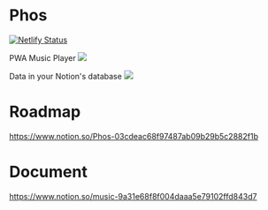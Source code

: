 # Phos
[![Netlify Status](https://api.netlify.com/api/v1/badges/9a44cb22-69a9-4348-a6ec-80ab49dc46f4/deploy-status)](https://app.netlify.com/sites/phos-music/deploys)

PWA Music Player
![](https://www.notion.so/image/https%3A%2F%2Fs3-us-west-2.amazonaws.com%2Fsecure.notion-static.com%2F24198614-499c-4e18-9528-f8e59e2c02f4%2FXnip2019-08-14_02-39-58.png?table=block&id=8222a684-8e35-42e2-bfae-e53a1fbe3607&width=3840&cache=v2)

Data in your Notion's database
![](https://www.notion.so/image/https%3A%2F%2Fs3-us-west-2.amazonaws.com%2Fsecure.notion-static.com%2F5881955e-4359-48ea-913e-ccdc8de05a80%2FXnip2019-08-14_02-59-53.png?table=block&id=422d6fbd-49e0-4b1f-81d8-54394473869c&width=3460&cache=v2)
# Roadmap
https://www.notion.so/Phos-03cdeac68f97487ab09b29b5c2882f1b
# Document
https://www.notion.so/music-9a31e68f8f004daaa5e79102ffd843d7
